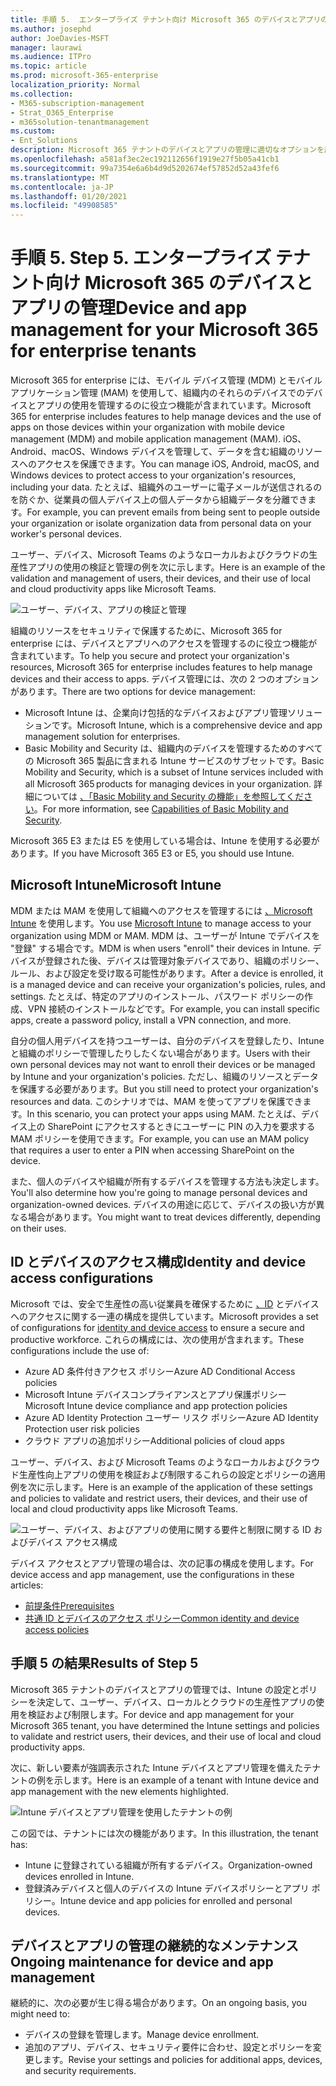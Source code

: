 ```yaml
---
title: 手順 5.  エンタープライズ テナント向け Microsoft 365 のデバイスとアプリの管理
ms.author: josephd
author: JoeDavies-MSFT
manager: laurawi
ms.audience: ITPro
ms.topic: article
ms.prod: microsoft-365-enterprise
localization_priority: Normal
ms.collection:
- M365-subscription-management
- Strat_O365_Enterprise
- m365solution-tenantmanagement
ms.custom:
- Ent_Solutions
description: Microsoft 365 テナントのデバイスとアプリの管理に適切なオプションを展開します。
ms.openlocfilehash: a581af3ec2ec192112656f1919e27f5b05a41cb1
ms.sourcegitcommit: 99a7354e6a6b4d9d5202674ef57852d52a43fef6
ms.translationtype: MT
ms.contentlocale: ja-JP
ms.lasthandoff: 01/20/2021
ms.locfileid: "49908585"
---
```

# <a name="step-5-device-and-app-management-for-your-microsoft-365-for-enterprise-tenants"></a><span data-ttu-id="e59e9-104">手順 5. </span><span class="sxs-lookup"><span data-stu-id="e59e9-104">Step 5.</span></span> <span data-ttu-id="e59e9-105">エンタープライズ テナント向け Microsoft 365 のデバイスとアプリの管理</span><span class="sxs-lookup"><span data-stu-id="e59e9-105">Device and app management for your Microsoft 365 for enterprise tenants</span></span>

<span data-ttu-id="e59e9-106">Microsoft 365 for enterprise には、モバイル デバイス管理 (MDM) とモバイル アプリケーション管理 (MAM) を使用して、組織内のそれらのデバイスでのデバイスとアプリの使用を管理するのに役立つ機能が含まれています。</span><span class="sxs-lookup"><span data-stu-id="e59e9-106">Microsoft 365 for enterprise includes features to help manage devices and the use of apps on those devices within your organization with mobile device management (MDM) and mobile application management (MAM).</span></span> <span data-ttu-id="e59e9-107">iOS、Android、macOS、Windows デバイスを管理して、データを含む組織のリソースへのアクセスを保護できます。</span><span class="sxs-lookup"><span data-stu-id="e59e9-107">You can manage iOS, Android, macOS, and Windows devices to protect access to your organization's resources, including your data.</span></span> <span data-ttu-id="e59e9-108">たとえば、組織外のユーザーに電子メールが送信されるのを防ぐか、従業員の個人デバイス上の個人データから組織データを分離できます。</span><span class="sxs-lookup"><span data-stu-id="e59e9-108">For example, you can prevent emails from being sent to people outside your organization or isolate organization data from personal data on your worker's personal devices.</span></span>

<span data-ttu-id="e59e9-109">ユーザー、デバイス、Microsoft Teams のようなローカルおよびクラウドの生産性アプリの使用の検証と管理の例を次に示します。</span><span class="sxs-lookup"><span data-stu-id="e59e9-109">Here is an example of the validation and management of users, their devices, and their use of local and cloud productivity apps like Microsoft Teams.</span></span>

![ユーザー、デバイス、アプリの検証と管理](../media/tenant-management-overview/tenant-management-device-app-mgmt.png)

<span data-ttu-id="e59e9-111">組織のリソースをセキュリティで保護するために、Microsoft 365 for enterprise には、デバイスとアプリへのアクセスを管理するのに役立つ機能が含まれています。</span><span class="sxs-lookup"><span data-stu-id="e59e9-111">To help you secure and protect your organization's resources, Microsoft 365 for enterprise includes features to help manage devices and their access to apps.</span></span> <span data-ttu-id="e59e9-112">デバイス管理には、次の 2 つのオプションがあります。</span><span class="sxs-lookup"><span data-stu-id="e59e9-112">There are two options for device management:</span></span>

- <span data-ttu-id="e59e9-113">Microsoft Intune は、企業向け包括的なデバイスおよびアプリ管理ソリューションです。</span><span class="sxs-lookup"><span data-stu-id="e59e9-113">Microsoft Intune, which is a comprehensive device and app management solution for enterprises.</span></span>
- <span data-ttu-id="e59e9-114">Basic Mobility and Security は、組織内のデバイスを管理するためのすべての Microsoft 365 製品に含まれる Intune サービスのサブセットです。</span><span class="sxs-lookup"><span data-stu-id="e59e9-114">Basic Mobility and Security, which is a subset of Intune services included with all Microsoft 365 products for managing devices in your organization.</span></span> <span data-ttu-id="e59e9-115">詳細については [、「Basic Mobility and Security の機能」を参照してください](https://docs.microsoft.com/microsoft-365/admin/basic-mobility-security/capabilities)。</span><span class="sxs-lookup"><span data-stu-id="e59e9-115">For more information, see [Capabilities of Basic Mobility and Security](https://docs.microsoft.com/microsoft-365/admin/basic-mobility-security/capabilities).</span></span>

<span data-ttu-id="e59e9-116">Microsoft 365 E3 または E5 を使用している場合は、Intune を使用する必要があります。</span><span class="sxs-lookup"><span data-stu-id="e59e9-116">If you have Microsoft 365 E3 or E5, you should use Intune.</span></span>

## <a name="microsoft-intune"></a><span data-ttu-id="e59e9-117">Microsoft Intune</span><span class="sxs-lookup"><span data-stu-id="e59e9-117">Microsoft Intune</span></span>

<span data-ttu-id="e59e9-118">MDM または MAM を使用して組織へのアクセスを管理するには [、Microsoft Intune](https://docs.microsoft.com/mem/intune/fundamentals/planning-guide) を使用します。</span><span class="sxs-lookup"><span data-stu-id="e59e9-118">You use [Microsoft Intune](https://docs.microsoft.com/mem/intune/fundamentals/planning-guide) to manage access to your organization using MDM or MAM.</span></span> <span data-ttu-id="e59e9-119">MDM は、ユーザーが Intune でデバイスを "登録" する場合です。</span><span class="sxs-lookup"><span data-stu-id="e59e9-119">MDM is when users "enroll" their devices in Intune.</span></span> <span data-ttu-id="e59e9-120">デバイスが登録された後、デバイスは管理対象デバイスであり、組織のポリシー、ルール、および設定を受け取る可能性があります。</span><span class="sxs-lookup"><span data-stu-id="e59e9-120">After a device is enrolled, it is a managed device and can receive your organization's  policies, rules, and settings.</span></span> <span data-ttu-id="e59e9-121">たとえば、特定のアプリのインストール、パスワード ポリシーの作成、VPN 接続のインストールなどです。</span><span class="sxs-lookup"><span data-stu-id="e59e9-121">For example, you can install specific apps, create a password policy, install a VPN connection, and more.</span></span>

<span data-ttu-id="e59e9-122">自分の個人用デバイスを持つユーザーは、自分のデバイスを登録したり、Intune と組織のポリシーで管理したりしたくない場合があります。</span><span class="sxs-lookup"><span data-stu-id="e59e9-122">Users with their own personal devices may not want to enroll their devices or be managed by Intune and your organization's policies.</span></span> <span data-ttu-id="e59e9-123">ただし、組織のリソースとデータを保護する必要があります。</span><span class="sxs-lookup"><span data-stu-id="e59e9-123">But you still need to protect your organization's resources and data.</span></span> <span data-ttu-id="e59e9-124">このシナリオでは、MAM を使ってアプリを保護できます。</span><span class="sxs-lookup"><span data-stu-id="e59e9-124">In this scenario, you can protect your apps using MAM.</span></span> <span data-ttu-id="e59e9-125">たとえば、デバイス上の SharePoint にアクセスするときにユーザーに PIN の入力を要求する MAM ポリシーを使用できます。</span><span class="sxs-lookup"><span data-stu-id="e59e9-125">For example, you can use an MAM policy that requires a user to enter a PIN when accessing SharePoint on the device.</span></span>

<span data-ttu-id="e59e9-126">また、個人のデバイスや組織が所有するデバイスを管理する方法も決定します。</span><span class="sxs-lookup"><span data-stu-id="e59e9-126">You'll also determine how you're going to manage personal devices and organization-owned devices.</span></span> <span data-ttu-id="e59e9-127">デバイスの用途に応じて、デバイスの扱い方が異なる場合があります。</span><span class="sxs-lookup"><span data-stu-id="e59e9-127">You might want to treat devices differently, depending on their uses.</span></span>

## <a name="identity-and-device-access-configurations"></a><span data-ttu-id="e59e9-128">ID とデバイスのアクセス構成</span><span class="sxs-lookup"><span data-stu-id="e59e9-128">Identity and device access configurations</span></span>

<span data-ttu-id="e59e9-129">Microsoft では、安全で生産性の高い従業員を確保するために [、ID](../security/office-365-security/microsoft-365-policies-configurations.md) とデバイスへのアクセスに関する一連の構成を提供しています。</span><span class="sxs-lookup"><span data-stu-id="e59e9-129">Microsoft provides a set of configurations for [identity and device access](../security/office-365-security/microsoft-365-policies-configurations.md) to ensure a secure and productive workforce.</span></span> <span data-ttu-id="e59e9-130">これらの構成には、次の使用が含まれます。</span><span class="sxs-lookup"><span data-stu-id="e59e9-130">These configurations include the use of:</span></span>

- <span data-ttu-id="e59e9-131">Azure AD 条件付きアクセス ポリシー</span><span class="sxs-lookup"><span data-stu-id="e59e9-131">Azure AD Conditional Access policies</span></span>
- <span data-ttu-id="e59e9-132">Microsoft Intune デバイスコンプライアンスとアプリ保護ポリシー</span><span class="sxs-lookup"><span data-stu-id="e59e9-132">Microsoft Intune device compliance and app protection policies</span></span>
- <span data-ttu-id="e59e9-133">Azure AD Identity Protection ユーザー リスク ポリシー</span><span class="sxs-lookup"><span data-stu-id="e59e9-133">Azure AD Identity Protection user risk policies</span></span>
- <span data-ttu-id="e59e9-134">クラウド アプリの追加ポリシー</span><span class="sxs-lookup"><span data-stu-id="e59e9-134">Additional policies of cloud apps</span></span>

<span data-ttu-id="e59e9-135">ユーザー、デバイス、および Microsoft Teams のようなローカルおよびクラウド生産性向上アプリの使用を検証および制限するこれらの設定とポリシーの適用例を次に示します。</span><span class="sxs-lookup"><span data-stu-id="e59e9-135">Here is an example of the application of these settings and policies to validate and restrict users, their devices, and their use of local and cloud productivity apps like Microsoft Teams.</span></span>

![ユーザー、デバイス、およびアプリの使用に関する要件と制限に関する ID およびデバイス アクセス構成](../media/tenant-management-overview/tenant-management-device-app-mgmt-golden-config.png)

<span data-ttu-id="e59e9-137">デバイス アクセスとアプリ管理の場合は、次の記事の構成を使用します。</span><span class="sxs-lookup"><span data-stu-id="e59e9-137">For device access and app management, use the configurations in these articles:</span></span>

- [<span data-ttu-id="e59e9-138">前提条件</span><span class="sxs-lookup"><span data-stu-id="e59e9-138">Prerequisites</span></span>](../security/office-365-security/identity-access-prerequisites.md)
- [<span data-ttu-id="e59e9-139">共通 ID とデバイスのアクセス ポリシー</span><span class="sxs-lookup"><span data-stu-id="e59e9-139">Common identity and device access policies</span></span>](../security/office-365-security/identity-access-policies.md)

## <a name="results-of-step-5"></a><span data-ttu-id="e59e9-140">手順 5 の結果</span><span class="sxs-lookup"><span data-stu-id="e59e9-140">Results of Step 5</span></span>

<span data-ttu-id="e59e9-141">Microsoft 365 テナントのデバイスとアプリの管理では、Intune の設定とポリシーを決定して、ユーザー、デバイス、ローカルとクラウドの生産性アプリの使用を検証および制限します。</span><span class="sxs-lookup"><span data-stu-id="e59e9-141">For device and app management for your Microsoft 365 tenant, you have determined the Intune settings and policies to validate and restrict users, their devices, and their use of local and cloud productivity apps.</span></span>

<span data-ttu-id="e59e9-142">次に、新しい要素が強調表示された Intune デバイスとアプリ管理を備えたテナントの例を示します。</span><span class="sxs-lookup"><span data-stu-id="e59e9-142">Here is an example of a tenant with Intune device and app management with the new elements highlighted.</span></span>

![Intune デバイスとアプリ管理を使用したテナントの例](../media/tenant-management-overview/tenant-management-tenant-build-step5.png)

<span data-ttu-id="e59e9-144">この図では、テナントには次の機能があります。</span><span class="sxs-lookup"><span data-stu-id="e59e9-144">In this illustration, the tenant has:</span></span>

- <span data-ttu-id="e59e9-145">Intune に登録されている組織が所有するデバイス。</span><span class="sxs-lookup"><span data-stu-id="e59e9-145">Organization-owned devices enrolled in Intune.</span></span>
- <span data-ttu-id="e59e9-146">登録済みデバイスと個人のデバイスの Intune デバイスポリシーとアプリ ポリシー。</span><span class="sxs-lookup"><span data-stu-id="e59e9-146">Intune device and app policies for enrolled and personal devices.</span></span>

## <a name="ongoing-maintenance-for-device-and-app-management"></a><span data-ttu-id="e59e9-147">デバイスとアプリの管理の継続的なメンテナンス</span><span class="sxs-lookup"><span data-stu-id="e59e9-147">Ongoing maintenance for device and app management</span></span>

<span data-ttu-id="e59e9-148">継続的に、次の必要が生じ得る場合があります。</span><span class="sxs-lookup"><span data-stu-id="e59e9-148">On an ongoing basis, you might need to:</span></span> 

- <span data-ttu-id="e59e9-149">デバイスの登録を管理します。</span><span class="sxs-lookup"><span data-stu-id="e59e9-149">Manage device enrollment.</span></span>
- <span data-ttu-id="e59e9-150">追加のアプリ、デバイス、セキュリティ要件に合わせ、設定とポリシーを変更します。</span><span class="sxs-lookup"><span data-stu-id="e59e9-150">Revise your settings and policies for additional apps, devices, and security requirements.</span></span>
